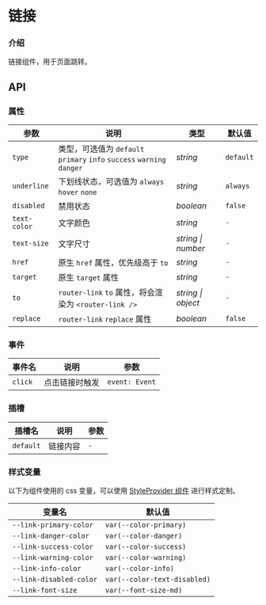 # 链接

### 介绍

链接组件，用于页面跳转。

<code src="./demo/index.tsx"></code>

## API

### 属性

| 参数         | 说明                                                                   | 类型               | 默认值    |
| ------------ | ---------------------------------------------------------------------- | ------------------ | --------- |
| `type`       | 类型，可选值为 `default` `primary` `info` `success` `warning` `danger` | _string_           | `default` |
| `underline`  | 下划线状态，可选值为 `always` `hover` `none`                           | _string_           | `always`  |
| `disabled`   | 禁用状态                                                               | _boolean_          | `false`   |
| `text-color` | 文字颜色                                                               | _string_           | `-`       |
| `text-size`  | 文字尺寸                                                               | _string \| number_ | `-`       |
| `href`       | 原生 `href` 属性，优先级高于 `to`                                      | _string_           | `-`       |
| `target`     | 原生 `target` 属性                                                     | _string_           | `-`       |
| `to`         | `router-link` `to` 属性，将会渲染为 `<router-link />`                  | _string \| object_ | `-`       |
| `replace`    | `router-link` `replace` 属性                                           | _boolean_          | `false`   |

### 事件

| 事件名  | 说明           | 参数           |
| ------- | -------------- | -------------- |
| `click` | 点击链接时触发 | `event: Event` |

### 插槽

| 插槽名    | 说明     | 参数 |
| --------- | -------- | ---- |
| `default` | 链接内容 | `-`  |

### 样式变量

以下为组件使用的 css 变量，可以使用 [StyleProvider 组件](#/zh-CN/style-provider) 进行样式定制。

| 变量名                  | 默认值                       |
| ----------------------- | ---------------------------- |
| `--link-primary-color`  | `var(--color-primary)`       |
| `--link-danger-color`   | `var(--color-danger)`        |
| `--link-success-color`  | `var(--color-success)`       |
| `--link-warning-color`  | `var(--color-warning)`       |
| `--link-info-color`     | `var(--color-info)`          |
| `--link-disabled-color` | `var(--color-text-disabled)` |
| `--link-font-size`      | `var(--font-size-md)`        |
